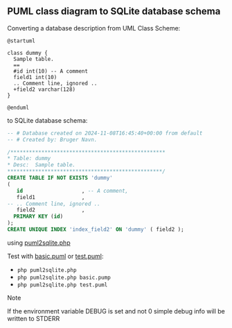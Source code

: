 ## PUML class diagram to SQLite database schema

Converting a database description from UML Class Scheme:
```puml
@startuml

class dummy {
  Sample table.
  ==
  #id int(10) -- A comment
  field1 int(10)
  .. Comment line, ignored ..
  +field2 varchar(128)
}

@enduml
```

to SQLite database schema:

```sql
-- # Database created on 2024-11-08T16:45:40+00:00 from default
-- # Created by: Bruger Navn.

/**************************************************
* Table: dummy
* Desc:  Sample table.
**************************************************/
CREATE TABLE IF NOT EXISTS 'dummy'
(
   id                   , -- A comment,
   field1               ,
-- .. Comment line, ignored ..
   field2               ,
  PRIMARY KEY (id)
);
CREATE UNIQUE INDEX 'index_field2' ON 'dummy' ( field2 );
```

using [puml2sqlite.php](puml2sqlite.php)

Test with [basic.puml](basic.puml) or [test.puml](test.puml):
- `php puml2sqlite.php`
- `php puml2sqlite.php basic.pump`
- `php puml2sqlite.php test.puml`

> [!NOTE]
> If the environment variable DEBUG is set and not 0 simple debug info will be written to STDERR


